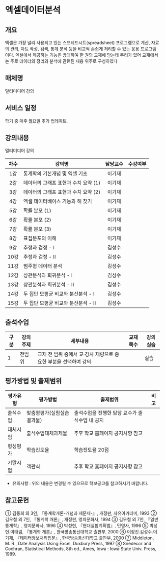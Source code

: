 # 엑셀데이터분석

## 개요
 엑셀은 가장 널리 사용되고 있는 스프레드시트(spreadsheet) 프로그램으로 계산, 자료의 관리, 차트 작성, 검색, 통계 분석 등을 비교적 손쉽게 처리할 수 있는 응용 프로그램이다. 엑셀에서 제공하는 기능은 방대하여 한 권의 교재에 담는데 무리가 있어 교재에서는 주로 데이터의 정리와 분석에 관련된 내용 위주로 구성하였다

## 매체명
 멀티미디어 강의

## 서비스 일정
 학기 중 매주 월요일 추가 업데이트.

## 강의내용
멀티미디어 강의

| 차수  | 강의명                               | 담당교수 | 수강여부 |
| :---: | ------------------------------------ | :------: | :------: |
|  1강  | 통계학의 기본개념 및 엑셀 기초       |  이기재  |          |
|  2강  | 데이터의 그래프 표현과 수치 요약 (1) |  이기재  |          |
|  3강  | 데이터의 그래프 표현과 수치 요약 (2) |  이기재  |          |
|  4강  | 엑셀 데이터베이스 기능과 해 찾기     |  이기재  |          |
|  5강  | 확률 분포 (1)                        |  이기재  |          |
|  6강  | 확률 분포 (2)                        |  이기재  |          |
|  7강  | 확률 분포 (3)                        |  이기재  |          |
|  8강  | 표집분포의 이해                      |  이기재  |          |
|  9강  | 추정과 검정 - Ⅰ                      |  김성수  |          |
| 10강  | 추정과 검정 - Ⅱ                      |  김성수  |          |
| 11강  | 범주형 데이터 분석                   |  김성수  |          |
| 12강  | 상관분석과 회귀분석 - Ⅰ              |  김성수  |          |
| 13강  | 상관분석과 회귀분석 - Ⅱ              |  김성수  |          |
| 14강  | 두 집단 모평균 비교와 분산분석 - Ⅰ   |  김성수  |          |
| 15강  | 두 집단 모평균 비교와 분산분석 - Ⅱ   |  김성수  |          |

## 출석수업
| 구분 | 강의주제 | 세부내용                                                         | 교재쪽수 | 강의실습 |
| ---- | -------- | ---------------------------------------------------------------- | -------- | -------- |
| 1    | 전범위   | 교재 전 범위 중에서 교·강사 재량으로 중요한 부분을 선택하여 강의 |          | 실습     |

## 평가방법 및 출제범위
| 평가유형 | 평가방법                   | 출제범위                                       | 비고 |
| -------- | -------------------------- | ---------------------------------------------- | ---- |
| 출석수업 | 맞춤형평가(실험실습결과물) | 출석수업을 진행한 담당 교수가 출석수업 내 공지 |      |
| 대체시험 | 출석수업대체과제물         | 추후 학교 홈페이지 공지사항 참고               |      |
| 형성평가 | 학습진도율                 | 학습진도율 20점                                |      |
| 기말시험 | 객관식                     | 추후 학교 홈페이지 공지사항 참고               |      |

- 유의사항 : 위의 내용은 변경될 수 있으므로 학보공고를 참고하시기 바랍니다.


## 참고문헌
① 김동희 외 3인, 『통계학개론-개념과 제문제-』, 개정판, 자유아카데미, 1993
② 김우철 외 7인, 『통계학 개론』, 개정판, 영지문화사, 1994
③ 김우철 외 7인, 『일반통계학』, 영지문화사, 1996
④ 박성현, 『현대실헙계획법』, 민영사, 1996
⑤ 박성현․이태림, 『통계학 개론』, 한국방송통신대학교 출판부, 2000
⑥ 이정진․김성수․이기재, 『데이터정보처리입문』, 한국방송통신대학교 출판부, 2000
⑦ Middleton, M. R., Date Analysis Using Excel, Duxbury Press, 1997
⑧ Snedecor and Cochran, Statistical Methods, 8th ed., Ames, Iowa : Iowa State Univ. Press, 1989.
